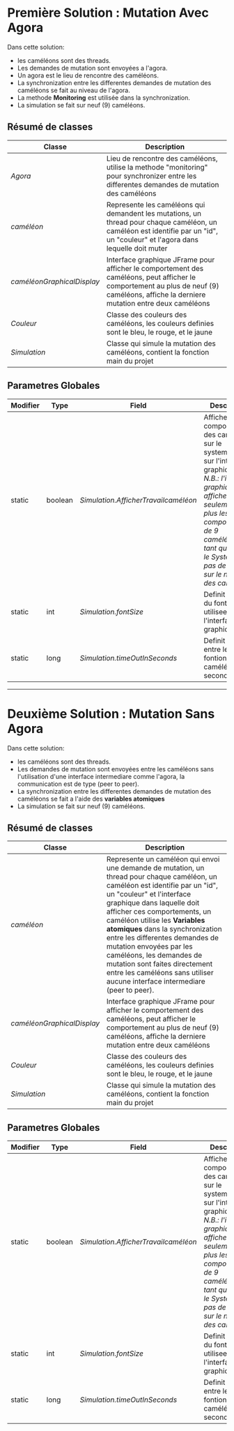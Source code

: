 # Première Solution : Mutation Avec Agora
  Dans cette solution:
  - les caméléons sont des threads.
  - Les demandes de mutation sont envoyées a l'agora. 
  - Un agora est le lieu de rencontre des caméléons.
  - La synchronization entre les differentes demandes de mutation des caméléons se fait au niveau de l'agora.
  - La methode **Monitoring** est utilisée dans la synchronization.
  - La simulation se fait sur neuf (9) caméléons.

## Résumé de classes 

Classe 	|Description
---     |---
*Agora* 	|Lieu de rencontre des caméléons, utilise la methode "monitoring" pour synchronizer entre les differentes demandes de mutation des caméléons
*caméléon*|Represente les caméléons qui demandent les mutations, un thread pour chaque caméléon, un caméléon est identifie par un "id", un "couleur" et l'agora dans lequelle doit muter
*caméléonGraphicalDisplay*|Interface graphique JFrame pour afficher le comportement des caméléons, peut afficher le comportement au plus de neuf (9) caméléons, affiche la derniere mutation entre deux caméléons
*Couleur*|Classe des couleurs des caméléons, les couleurs definies sont le bleu, le rouge, et le jaune
*Simulation*|Classe qui simule la mutation des caméléons, contient la fonction main du projet


## Parametres Globales 
Modifier|Type|Field|Description
---     |--- |---  |---
static|boolean 	 |*Simulation.AfficherTravailcaméléon*|Affiche le comportement des caméléons sur le system.out et sur l'interface graphique, *N.B.: l'interface graphique peut afficher seulement au plus les comportements de 9 caméléons, en tant que pour le System.out, pas de limite sur le nombre des caméléons*
static|int 	     |*Simulation.fontSize*|Definit la taille du fonte utilisee sur l'interface graphique
static|long 	   |*Simulation.timeOutInSeconds*|Definit le retard entre les fontions d'un caméléon (en secondes)

----

# Deuxième Solution : Mutation Sans Agora
  Dans cette solution:
  - les caméléons sont des threads.
  - Les demandes de mutation sont envoyées entre les caméléons sans l'utilisation d'une interface intermediare comme l'agora, la communication est de type (peer to peer).
  - La synchronization entre les differentes demandes de mutation des caméléons se fait a l'aide des **variables atomiques** 
  - La simulation se fait sur neuf (9) caméléons.

## Résumé de classes 

Classe 	|Description
---     |---
*caméléon*|Represente un caméléon qui envoi une demande de mutation, un thread pour chaque caméléon, un caméléon est identifie par un "id", un "couleur" et l'interface graphique dans laquelle doit afficher ces comportements, un caméléon utilise les **Variables atomiques** dans la synchronization entre les differentes demandes de mutation envoyées par les caméléons, les demandes de mutation sont faites directement entre les caméléons sans utiliser aucune interface intermediare (peer to peer).
*caméléonGraphicalDisplay*|Interface graphique JFrame pour afficher le comportement des caméléons, peut afficher le comportement au plus de neuf (9) caméléons, affiche la derniere mutation entre deux caméléons
*Couleur*|Classe des couleurs des caméléons, les couleurs definies sont le bleu, le rouge, et le jaune
*Simulation*|Classe qui simule la mutation des caméléons, contient la fonction main du projet


## Parametres Globales 
Modifier|Type|Field|Description
---     |--- |---  |---
static|boolean 	 |*Simulation.AfficherTravailcaméléon*|Affiche le comportement des caméléons sur le system.out et sur l'interface graphique, *N.B.: l'interface graphique peut afficher seulement au plus les comportements de 9 caméléons, en tant que pour le System.out, pas de limite sur le nombre des caméléons*
static|int 	     |*Simulation.fontSize*|Definit la taille du fonte utilisee sur l'interface graphique
static|long 	   |*Simulation.timeOutInSeconds*|Definit le retard entre les fontions d'un caméléon (en secondes)
